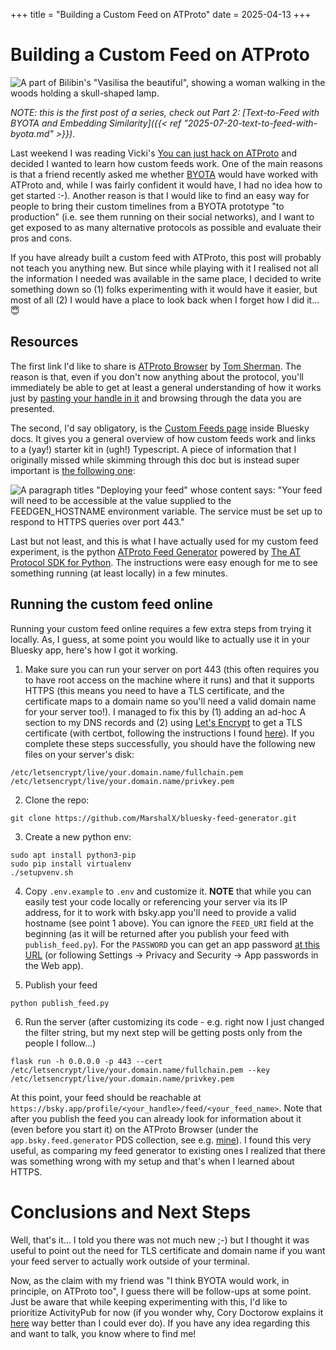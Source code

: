 +++
title = "Building a Custom Feed on ATProto"
date = 2025-04-13
+++

# Building a Custom Feed on ATProto

![A part of Bilibin's "Vasilisa the beautiful", showing a woman walking in the woods holding a skull-shaped lamp.](/images/atproto_vasilisa.png)

*NOTE: this is the first post of a series, check out Part 2: [Text-to-Feed with BYOTA and Embedding Similarity]({{< ref "2025-07-20-text-to-feed-with-byota.md" >}})*.

Last weekend I was reading Vicki's 
[You can just hack on ATProto](https://vickiboykis.com/2025/01/23/you-can-just-hack-on-atproto/)
and decided I wanted to learn how custom feeds work. One of the main reasons is that a friend 
recently asked me whether [BYOTA](https://github.com/mozilla-ai/byota) would have worked with
ATProto and, while I was fairly confident it would have, I had no idea how to get started :-).
Another reason is that I would like to find an easy way for people to bring their custom timelines
from a BYOTA prototype "to production" (i.e. see them running on their social networks), and 
I want to get exposed to as many alternative protocols as possible and evaluate their pros and
cons.

If you have already built a custom feed with ATProto, this post will probably not teach you
anything new. But since while playing with it I realised not all the information I needed was
available in the same place, I decided to write something down so (1) folks experimenting with
it would have it easier, but most of all (2) I would have a place to look back when I forget
how I did it... :innocent:

## Resources

The first link I'd like to share is [ATProto Browser](https://atproto-browser.vercel.app/) 
by [Tom Sherman](https://tom-sherman.com/). The reason is that, even if you don't now anything
about the protocol, you'll immediately be able to get at least a general understanding of how it 
works just by [pasting your handle in it](https://atproto-browser.vercel.app/at/aittalam.bsky.social)
and browsing through the data you are presented.

The second, I'd say obligatory, is the [Custom Feeds page](https://docs.bsky.app/docs/starter-templates/custom-feeds)
inside Bluesky docs. It gives you a general overview of how custom feeds work and links to a (yay!)
starter kit in (ugh!) Typescript. A piece of information that I originally missed while skimming
through this doc but is instead super important is
[the following one](https://docs.bsky.app/docs/starter-templates/custom-feeds#deploying-your-feed): 

![A paragraph titles "Deploying your feed" whose content says: "Your feed will need to be accessible at the value supplied to the FEEDGEN_HOSTNAME environment variable. The service must be set up to respond to HTTPS queries over port 443."](/images/atproto_feed_deploy.png)

Last but not least, and this is what I have actually used for my custom feed experiment, is the python
[ATProto Feed Generator](https://github.com/MarshalX/bluesky-feed-generator) powered by [The AT Protocol SDK for Python](https://github.com/MarshalX/atproto). The instructions were easy enough for me to see something running
(at least locally) in a few minutes.

## Running the custom feed online

Running your custom feed online requires a few extra steps from trying it locally. As, I guess,
at some point you would like to actually use it in your Bluesky app, here's how I got it working.

1. Make sure you can run your server on port 443 (this often requires you to have root access on
the machine where it runs) and that it supports HTTPS (this means you need to have a TLS certificate,
and the certificate maps to a domain name so you'll need a valid domain name for your server too!).
I managed to fix this by (1) adding an ad-hoc A section to my DNS records and (2) using 
[Let's Encrypt](https://letsencrypt.org/) to get a TLS certificate (with certbot, following the
instructions I found [here](https://certbot.eff.org/instructions?ws=other&os=pip)). If you complete
these steps successfully, you should have the following new files on your server's disk:

```
/etc/letsencrypt/live/your.domain.name/fullchain.pem
/etc/letsencrypt/live/your.domain.name/privkey.pem
```

2. Clone the repo:

```
git clone https://github.com/MarshalX/bluesky-feed-generator.git
```

3. Create a new python env:

```
sudo apt install python3-pip
sudo pip install virtualenv
./setupvenv.sh
```

4. Copy `.env.example` to `.env` and customize it. **NOTE** that while you can easily test
your code locally or referencing your server via its IP address, for it to work with bsky.app
you'll need to provide a valid hostname (see point 1 above). You can ignore the `FEED_URI`
field at the beginning (as it will be returned after you publish your feed with `publish_feed.py`).
For the `PASSWORD` you can get an app password [at this URL](https://bsky.app/settings/app-passwords)
(or following Settings -> Privacy and Security -> App passwords in the Web app).

5. Publish your feed

```
python publish_feed.py
```

6. Run the server (after customizing its code - e.g. right now I just changed the filter string,
but my next step will be getting posts only from the people I follow...)

```
flask run -h 0.0.0.0 -p 443 --cert /etc/letsencrypt/live/your.domain.name/fullchain.pem --key /etc/letsencrypt/live/your.domain.name/privkey.pem
```

At this point, your feed should be reachable at `https://bsky.app/profile/<your_handle>/feed/<your_feed_name>`. 
Note that after you publish the feed you can already look for information about it (even before you start it) 
on the ATProto Browser (under the `app.bsky.feed.generator` PDS collection, see e.g. 
[mine](https://atproto-browser.vercel.app/at/did:plc:l7nvdunbdfruxmgwbfdgfbwm/app.bsky.feed.generator)).
I found this very useful, as comparing my feed generator to existing ones I realized that there was something
wrong with my setup and that's when I learned about HTTPS.

# Conclusions and Next Steps

Well, that's it... I told you there was not much new ;-) but I thought it was useful to point
out the need for TLS certificate and domain name if you want your feed server to actually work
outside of your terminal.

Now, as the claim with my friend was "I think BYOTA would work, in principle, on ATProto too",
I guess there will be follow-ups at some point. Just be aware that while keeping experimenting
with this, I'd like to prioritize ActivityPub for now (if you wonder why, Cory Doctorow explains
it [here](https://pluralistic.net/2024/11/02/ulysses-pact/#tie-yourself-to-a-federated-mast)
way better than I could ever do). If you have any idea regarding this and want to talk, you
know where to find me!